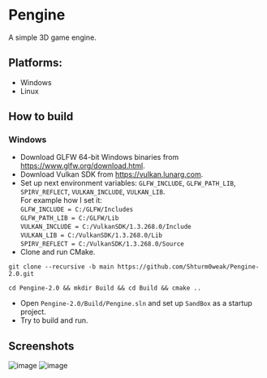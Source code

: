# **Pengine**
A simple 3D game engine.

## **Platforms:**
* Windows
* Linux

## **How to build**
### **Windows**
* Download GLFW 64-bit Windows binaries from https://www.glfw.org/download.html.
* Download Vulkan SDK from https://vulkan.lunarg.com.
* Set up next environment variables: `GLFW_INCLUDE`, `GLFW_PATH_LIB`, `SPIRV_REFLECT`, `VULKAN_INCLUDE`, `VULKAN_LIB`.\
For example how I set it:\
`GLFW_INCLUDE = C:/GLFW/Includes`\
`GLFW_PATH_LIB = C:/GLFW/Lib`\
`VULKAN_INCLUDE = C:/VulkanSDK/1.3.268.0/Include`\
`VULKAN_LIB = C:/VulkanSDK/1.3.268.0/Lib`\
`SPIRV_REFLECT = C:/VulkanSDK/1.3.268.0/Source`
* Clone and run CMake.
```
git clone --recursive -b main https://github.com/Shturm0weak/Pengine-2.0.git
```
```
cd Pengine-2.0 && mkdir Build && cd Build && cmake ..
```
* Open `Pengine-2.0/Build/Pengine.sln` and set up `SandBox` as a startup project.
* Try to build and run.

## **Screenshots**
![image](https://github.com/user-attachments/assets/a5c01499-cf92-4e7b-8a19-e8e2a73d1be0)
![image](https://github.com/user-attachments/assets/2380599f-25ae-437c-baef-b907dfb2b8fe)

